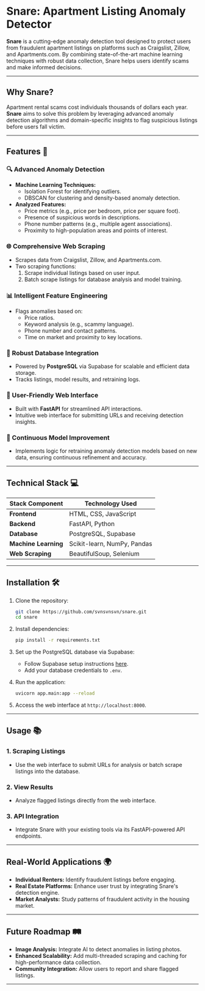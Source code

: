 # Snare: Apartment Listing Anomaly Detector

**Snare** is a cutting-edge anomaly detection tool designed to protect users from fraudulent apartment listings on platforms such as Craigslist, Zillow, and Apartments.com. By combining state-of-the-art machine learning techniques with robust data collection, Snare helps users identify scams and make informed decisions.

---

## Why Snare?

Apartment rental scams cost individuals thousands of dollars each year. **Snare** aims to solve this problem by leveraging advanced anomaly detection algorithms and domain-specific insights to flag suspicious listings before users fall victim.

---

## Features 🚀

### 🔍 Advanced Anomaly Detection
- **Machine Learning Techniques:**
  - Isolation Forest for identifying outliers.
  - DBSCAN for clustering and density-based anomaly detection.
- **Analyzed Features:**
  - Price metrics (e.g., price per bedroom, price per square foot).
  - Presence of suspicious words in descriptions.
  - Phone number patterns (e.g., multiple agent associations).
  - Proximity to high-population areas and points of interest.

### 🌐 Comprehensive Web Scraping
- Scrapes data from Craigslist, Zillow, and Apartments.com.
- Two scraping functions:
  1. Scrape individual listings based on user input.
  2. Batch scrape listings for database analysis and model training.

### 📊 Intelligent Feature Engineering
- Flags anomalies based on:
  - Price ratios.
  - Keyword analysis (e.g., scammy language).
  - Phone number and contact patterns.
  - Time on market and proximity to key locations.

### 💾 Robust Database Integration
- Powered by **PostgreSQL** via Supabase for scalable and efficient data storage.
- Tracks listings, model results, and retraining logs.

### 🌟 User-Friendly Web Interface
- Built with **FastAPI** for streamlined API interactions.
- Intuitive web interface for submitting URLs and receiving detection insights.

### 🔄 Continuous Model Improvement
- Implements logic for retraining anomaly detection models based on new data, ensuring continuous refinement and accuracy.

---

## Technical Stack 💻

| Stack Component   | Technology Used                |
|-------------------|--------------------------------|
| **Frontend**      | HTML, CSS, JavaScript          |
| **Backend**       | FastAPI, Python                |
| **Database**      | PostgreSQL, Supabase           |
| **Machine Learning** | Scikit-learn, NumPy, Pandas     |
| **Web Scraping**  | BeautifulSoup, Selenium        |

---

## Installation 🛠️

1. Clone the repository:
   ```bash
   git clone https://github.com/svnsvnsvn/snare.git
   cd snare
   ```

2. Install dependencies:
   ```bash
   pip install -r requirements.txt
   ```

3. Set up the PostgreSQL database via Supabase:
   - Follow Supabase setup instructions [here](https://supabase.com/).
   - Add your database credentials to `.env`.

4. Run the application:
   ```bash
   uvicorn app.main:app --reload
   ```

5. Access the web interface at `http://localhost:8000`.

---

## Usage 📚

### 1. Scraping Listings
- Use the web interface to submit URLs for analysis or batch scrape listings into the database.

### 2. View Results
- Analyze flagged listings directly from the web interface.

### 3. API Integration
- Integrate Snare with your existing tools via its FastAPI-powered API endpoints.

---

## Real-World Applications 🌍

- **Individual Renters:** Identify fraudulent listings before engaging.
- **Real Estate Platforms:** Enhance user trust by integrating Snare's detection engine.
- **Market Analysts:** Study patterns of fraudulent activity in the housing market.

---

## Future Roadmap 🛤️

- **Image Analysis:** Integrate AI to detect anomalies in listing photos.
- **Enhanced Scalability:** Add multi-threaded scraping and caching for high-performance data collection.
- **Community Integration:** Allow users to report and share flagged listings.

---
